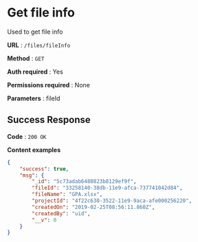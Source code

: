 # Get file info

Used to get file info

**URL** : `/files/fileInfo`

**Method** : `GET`

**Auth required** : Yes

**Permissions required** : None

**Parameters** : fileId

## Success Response

**Code** : `200 OK`

**Content examples**


```json
{
    "success": true,
    "msg": {
        "_id": "5c73adab6480823b8129ef9f",
        "fileId": "33258140-38db-11e9-afca-737741042d84",
        "fileName": "GPA.xlsx",
        "projectId": "4f22c630-3522-11e9-9aca-afe000256220",
        "createdOn": "2019-02-25T08:56:11.860Z",
        "createdBy": "uid",
        "__v": 0
    }
}
```
